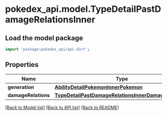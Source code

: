 # pokedex_api.model.TypeDetailPastDamageRelationsInner

## Load the model package
```dart
import 'package:pokedex_api/api.dart';
```

## Properties
Name | Type | Description | Notes
------------ | ------------- | ------------- | -------------
**generation** | [**AbilityDetailPokemonInnerPokemon**](AbilityDetailPokemonInnerPokemon.md) |  | 
**damageRelations** | [**TypeDetailPastDamageRelationsInnerDamageRelations**](TypeDetailPastDamageRelationsInnerDamageRelations.md) |  | 

[[Back to Model list]](../README.md#documentation-for-models) [[Back to API list]](../README.md#documentation-for-api-endpoints) [[Back to README]](../README.md)


